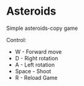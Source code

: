 # Asteroids
Simple asteroids-copy game

Control:

 - W - Forward move
 - D - Right rotation
 - A - Left rotation
 - Space - Shoot
 - R - Reload Game
